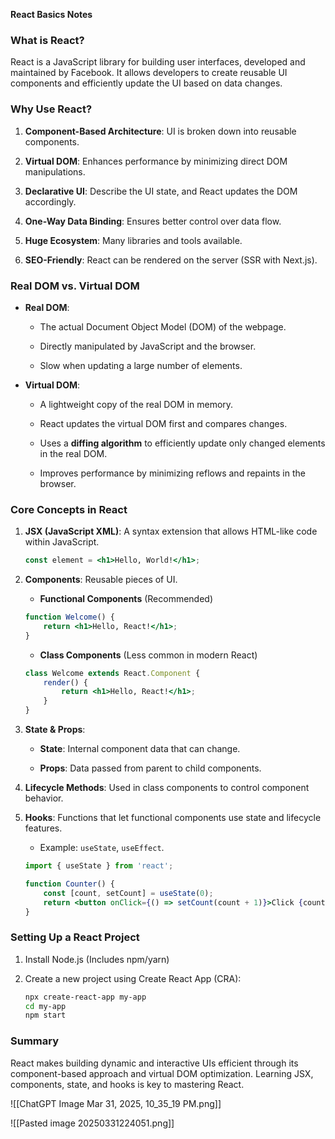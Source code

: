 
**React Basics Notes**

### What is React?

React is a JavaScript library for building user interfaces, developed and maintained by Facebook. It allows developers to create reusable UI components and efficiently update the UI based on data changes.

### Why Use React?

1. **Component-Based Architecture**: UI is broken down into reusable components.
    
2. **Virtual DOM**: Enhances performance by minimizing direct DOM manipulations.
    
3. **Declarative UI**: Describe the UI state, and React updates the DOM accordingly.
    
4. **One-Way Data Binding**: Ensures better control over data flow.
    
5. **Huge Ecosystem**: Many libraries and tools available.
    
6. **SEO-Friendly**: React can be rendered on the server (SSR with Next.js).
    

### Real DOM vs. Virtual DOM

- **Real DOM**:
    
    - The actual Document Object Model (DOM) of the webpage.
        
    - Directly manipulated by JavaScript and the browser.
        
    - Slow when updating a large number of elements.
        
- **Virtual DOM**:
    
    - A lightweight copy of the real DOM in memory.
        
    - React updates the virtual DOM first and compares changes.
        
    - Uses a **diffing algorithm** to efficiently update only changed elements in the real DOM.
        
    - Improves performance by minimizing reflows and repaints in the browser.
        

### Core Concepts in React

1. **JSX (JavaScript XML)**: A syntax extension that allows HTML-like code within JavaScript.
    
    ```jsx
    const element = <h1>Hello, World!</h1>;
    ```
    
2. **Components**: Reusable pieces of UI.
    
    - **Functional Components** (Recommended)
        
    
    ```jsx
    function Welcome() {
        return <h1>Hello, React!</h1>;
    }
    ```
    
    - **Class Components** (Less common in modern React)
        
    
    ```jsx
    class Welcome extends React.Component {
        render() {
            return <h1>Hello, React!</h1>;
        }
    }
    ```
    
3. **State & Props**:
    
    - **State**: Internal component data that can change.
        
    - **Props**: Data passed from parent to child components.
        
4. **Lifecycle Methods**: Used in class components to control component behavior.
    
5. **Hooks**: Functions that let functional components use state and lifecycle features.
    
    - Example: `useState`, `useEffect`.
        
    
    ```jsx
    import { useState } from 'react';
    
    function Counter() {
        const [count, setCount] = useState(0);
        return <button onClick={() => setCount(count + 1)}>Click {count}</button>;
    }
    ```
    

### Setting Up a React Project

1. Install Node.js (Includes npm/yarn)
    
2. Create a new project using Create React App (CRA):
    
    ```sh
    npx create-react-app my-app
    cd my-app
    npm start
    ```
    

### Summary

React makes building dynamic and interactive UIs efficient through its component-based approach and virtual DOM optimization. Learning JSX, components, state, and hooks is key to mastering React.

![[ChatGPT Image Mar 31, 2025, 10_35_19 PM.png]]

![[Pasted image 20250331224051.png]]